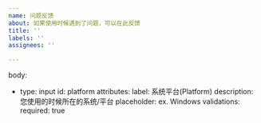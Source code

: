 ```yaml
---
name: 问题反馈
about: 如果使用时候遇到了问题，可以在此反馈
title: ''
labels: ''
assignees: ''

---
```

body:
  - type: input
    id: platform
    attributes:
      label: 系统平台(Platform)
      description: 您使用的时候所在的系统/平台
      placeholder: ex. Windows
    validations:
      required: true
